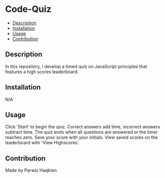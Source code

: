 # Code-Quiz

- [Description](#description)
- [Installation](#installation)
- [Usage](#usage)
- [Contribution](#contribution)

## Description
In this repository, I develop a timed quiz on JavaScript principles that features a high scores leaderboard.

## Installation
N/A

## Usage
Click 'Start' to begin the quiz. Correct answers add time, incorrect answers subtract time. The quiz ends when all questions are answered or the timer reaches zero. Save your score with your initials. View saved scores on the leaderboard with 'View Highscores'.

## Contribution
Made by Parwiz Haqbien

